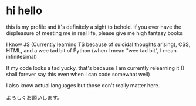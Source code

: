 # hi hello

this is my profile and it's definitely a sight to behold. if you ever have the displeasure of meeting me in real life, please give me high fantasy books

I know JS (Currently learning TS because of suicidal thoughts arising), CSS, HTML, and a wee tad bit of Python (when I mean "wee tad bit", I mean infinitesimal)

If my code looks a tad yucky, that's because I am currently relearning it (I shall forever say this even when I can code somewhat well)

I also know actual languages but those don't really matter here. 

よろしくお願いします。
